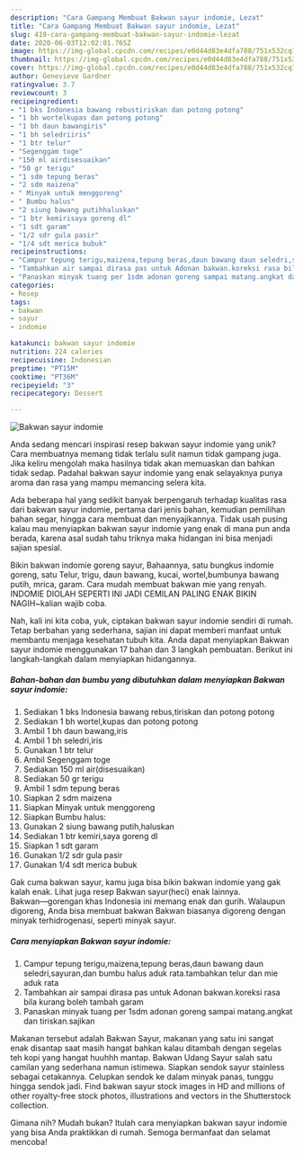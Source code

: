 ```yaml
---
description: "Cara Gampang Membuat Bakwan sayur indomie, Lezat"
title: "Cara Gampang Membuat Bakwan sayur indomie, Lezat"
slug: 419-cara-gampang-membuat-bakwan-sayur-indomie-lezat
date: 2020-06-03T12:02:01.765Z
image: https://img-global.cpcdn.com/recipes/e0d44d83e4dfa788/751x532cq70/bakwan-sayur-indomie-foto-resep-utama.jpg
thumbnail: https://img-global.cpcdn.com/recipes/e0d44d83e4dfa788/751x532cq70/bakwan-sayur-indomie-foto-resep-utama.jpg
cover: https://img-global.cpcdn.com/recipes/e0d44d83e4dfa788/751x532cq70/bakwan-sayur-indomie-foto-resep-utama.jpg
author: Genevieve Gardner
ratingvalue: 3.7
reviewcount: 3
recipeingredient:
- "1 bks Indonesia bawang rebustiriskan dan potong potong"
- "1 bh wortelkupas dan potong potong"
- "1 bh daun bawangiris"
- "1 bh seledriiris"
- "1 btr telur"
- "Segenggam toge"
- "150 ml airdisesuaikan"
- "50 gr terigu"
- "1 sdm tepung beras"
- "2 sdm maizena"
- " Minyak untuk menggoreng"
- " Bumbu halus"
- "2 siung bawang putihhaluskan"
- "1 btr kemirisaya goreng dl"
- "1 sdt garam"
- "1/2 sdr gula pasir"
- "1/4 sdt merica bubuk"
recipeinstructions:
- "Campur tepung terigu,maizena,tepung beras,daun bawang daun seledri,sayuran,dan bumbu halus aduk rata.tambahkan telur dan mie aduk rata"
- "Tambahkan air sampai dirasa pas untuk Adonan bakwan.koreksi rasa bila kurang boleh tambah garam"
- "Panaskan minyak tuang per 1sdm adonan goreng sampai matang.angkat dan tiriskan.sajikan"
categories:
- Resep
tags:
- bakwan
- sayur
- indomie

katakunci: bakwan sayur indomie 
nutrition: 224 calories
recipecuisine: Indonesian
preptime: "PT15M"
cooktime: "PT36M"
recipeyield: "3"
recipecategory: Dessert

---
```



![Bakwan sayur indomie](https://img-global.cpcdn.com/recipes/e0d44d83e4dfa788/751x532cq70/bakwan-sayur-indomie-foto-resep-utama.jpg)

Anda sedang mencari inspirasi resep bakwan sayur indomie yang unik? Cara membuatnya memang tidak terlalu sulit namun tidak gampang juga. Jika keliru mengolah maka hasilnya tidak akan memuaskan dan bahkan tidak sedap. Padahal bakwan sayur indomie yang enak selayaknya punya aroma dan rasa yang mampu memancing selera kita.

Ada beberapa hal yang sedikit banyak berpengaruh terhadap kualitas rasa dari bakwan sayur indomie, pertama dari jenis bahan, kemudian pemilihan bahan segar, hingga cara membuat dan menyajikannya. Tidak usah pusing kalau mau menyiapkan bakwan sayur indomie yang enak di mana pun anda berada, karena asal sudah tahu triknya maka hidangan ini bisa menjadi sajian spesial.

Bikin bakwan indomie goreng sayur, Bahaannya, satu bungkus indomie goreng, satu Telur, trigu, daun bawang, kucai, wortel,bumbunya bawang putih, mrica, garam. Cara mudah membuat bakwan mie yang renyah. INDOMIE DIOLAH SEPERTI INI JADI CEMILAN PALING ENAK BIKIN NAGIH~kalian wajib coba.


Nah, kali ini kita coba, yuk, ciptakan bakwan sayur indomie sendiri di rumah. Tetap berbahan yang sederhana, sajian ini dapat memberi manfaat untuk membantu menjaga kesehatan tubuh kita. Anda dapat menyiapkan Bakwan sayur indomie menggunakan 17 bahan dan 3 langkah pembuatan. Berikut ini langkah-langkah dalam menyiapkan hidangannya.

<!--inarticleads1-->

##### Bahan-bahan dan bumbu yang dibutuhkan dalam menyiapkan Bakwan sayur indomie:

1. Sediakan 1 bks Indonesia bawang rebus,tiriskan dan potong potong
1. Sediakan 1 bh wortel,kupas dan potong potong
1. Ambil 1 bh daun bawang,iris
1. Ambil 1 bh seledri,iris
1. Gunakan 1 btr telur
1. Ambil Segenggam toge
1. Sediakan 150 ml air(disesuaikan)
1. Sediakan 50 gr terigu
1. Ambil 1 sdm tepung beras
1. Siapkan 2 sdm maizena
1. Siapkan  Minyak untuk menggoreng
1. Siapkan  Bumbu halus:
1. Gunakan 2 siung bawang putih,haluskan
1. Sediakan 1 btr kemiri,saya goreng dl
1. Siapkan 1 sdt garam
1. Gunakan 1/2 sdr gula pasir
1. Gunakan 1/4 sdt merica bubuk


Gak cuma bakwan sayur, kamu juga bisa bikin bakwan indomie yang gak kalah enak. Lihat juga resep Bakwan sayur(heci) enak lainnya. Bakwan―gorengan khas Indonesia ini memang enak dan gurih. Walaupun digoreng, Anda bisa membuat bakwan Bakwan biasanya digoreng dengan minyak terhidrogenasi, seperti minyak sayur. 

<!--inarticleads2-->

##### Cara menyiapkan Bakwan sayur indomie:

1. Campur tepung terigu,maizena,tepung beras,daun bawang daun seledri,sayuran,dan bumbu halus aduk rata.tambahkan telur dan mie aduk rata
1. Tambahkan air sampai dirasa pas untuk Adonan bakwan.koreksi rasa bila kurang boleh tambah garam
1. Panaskan minyak tuang per 1sdm adonan goreng sampai matang.angkat dan tiriskan.sajikan


Makanan tersebut adalah Bakwan Sayur, makanan yang satu ini sangat enak disantap saat masih hangat bahkan kalau ditambah dengan segelas teh kopi yang hangat huuhhh mantap. Bakwan Udang Sayur salah satu camilan yang sederhana namun istimewa. Siapkan sendok sayur stainless sebagai cetakannya. Celupkan sendok ke dalam minyak panas, tunggu hingga sendok jadi. Find bakwan sayur stock images in HD and millions of other royalty-free stock photos, illustrations and vectors in the Shutterstock collection. 

Gimana nih? Mudah bukan? Itulah cara menyiapkan bakwan sayur indomie yang bisa Anda praktikkan di rumah. Semoga bermanfaat dan selamat mencoba!
